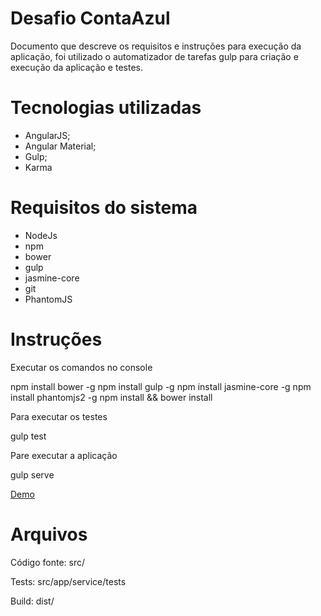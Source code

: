 # Desafio ContaAzul

Documento que descreve os requisitos e instruções para execução da aplicação, foi utilizado o automatizador de tarefas gulp para criação e execução da aplicação e testes.

# Tecnologias utilizadas

- AngularJS;
- Angular Material;
- Gulp;
- Karma

# Requisitos do sistema

- NodeJs
- npm
- bower
- gulp
- jasmine-core
- git
- PhantomJS

# Instruções

Executar os comandos no console

npm install bower -g
npm install gulp -g
npm install jasmine-core -g
npm install phantomjs2 -g
npm install && bower install

Para executar os testes

gulp test

Pare executar a aplicação

gulp serve

[Demo](http://ec2-52-67-246-28.sa-east-1.compute.amazonaws.com/#/)

# Arquivos

Código fonte:
src/

Tests:
src/app/service/tests

Build:
dist/
